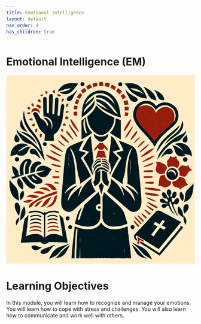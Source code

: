```yaml
---
title: Emotional Intelligence
layout: default
nav_order: 4
has_children: true
---
```

# Emotional Intelligence (EM)

![Image of the prayerful](../images/EmotionalIntelligence.png)

# Learning Objectives

In this module, you will learn how to recognize and manage your emotions. You will learn how to cope with stress and challenges. You will also learn how to communicate and work well with others.

